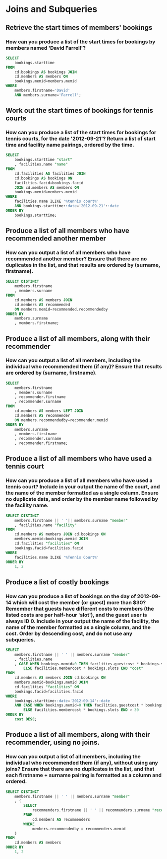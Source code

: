 # Joins and Subqueries
## Retrieve the start times of members' bookings
### How can you produce a list of the start times for bookings by members named 'David Farrell'?
```sql
SELECT
    bookings.starttime
FROM
    cd.bookings AS bookings JOIN
    cd.members AS members ON
    bookings.memid=members.memid
WHERE
    members.firstname='David'
    AND members.surname='Farrell';
```

## Work out the start times of bookings for tennis courts
### How can you produce a list of the start times for bookings for tennis courts, for the date '2012-09-21'? Return a list of start time and facility name pairings, ordered by the time.
```sql
SELECT
    bookings.starttime "start"
    , facilities.name "name"
FROM
    cd.facilities AS facilities JOIN
    cd.bookings AS bookings ON
    facilities.facid=bookings.facid
    JOIN cd.members AS members ON
    bookings.memid=members.memid
WHERE
    facilities.name ILIKE '%tennis court%'
    AND bookings.starttime::date='2012-09-21'::date
ORDER BY
    bookings.starttime;
```

## Produce a list of all members who have recommended another member
### How can you output a list of all members who have recommended another member? Ensure that there are no duplicates in the list, and that results are ordered by (surname, firstname).
```sql
SELECT DISTINCT
    members.firstname
    , members.surname
FROM
    cd.members AS members JOIN
    cd.members AS recommended
    ON members.memid=recommended.recommendedby
ORDER BY
    members.surname
    , members.firstname;
```

## Produce a list of all members, along with their recommender
### How can you output a list of all members, including the individual who recommended them (if any)? Ensure that results are ordered by (surname, firstname).
```sql
SELECT
    members.firstname
    , members.surname
    , recommender.firstname
    , recommender.surname
FROM
    cd.members AS members LEFT JOIN
    cd.members AS recommender
    ON members.recommendedby=recommender.memid
ORDER BY
    members.surname
    , members.firstname
    , recommender.surname
    , recommender.firstname;
```

## Produce a list of all members who have used a tennis court
### How can you produce a list of all members who have used a tennis court? Include in your output the name of the court, and the name of the member formatted as a single column. Ensure no duplicate data, and order by the member name followed by the facility name.
```sql
SELECT DISTINCT
	members.firstname || ' '|| members.surname "member"
	, facilities.name "facility"
FROM
	cd.members AS members JOIN cd.bookings ON
	members.memid=bookings.memid JOIN
	cd.facilities "facilities" ON
	bookings.facid=facilities.facid
WHERE
	facilities.name ILIKE '%Tennis Court%'
ORDER BY
	1, 2
```

## Produce a list of costly bookings
### How can you produce a list of bookings on the day of 2012-09-14 which will cost the member (or guest) more than $30? Remember that guests have different costs to members (the listed costs are per half-hour 'slot'), and the guest user is always ID 0. Include in your output the name of the facility, the name of the member formatted as a single column, and the cost. Order by descending cost, and do not use any subqueries.
```sql
SELECT
	members.firstname || ' ' || members.surname "member"
	, facilities.name
	, CASE WHEN bookings.memid=0 THEN facilities.guestcost * bookings.slots
		ELSE facilities.membercost * bookings.slots END "cost"
FROM
	cd.members AS members JOIN cd.bookings ON
	members.memid=bookings.memid JOIN
	cd.facilities "facilities" ON
	bookings.facid=facilities.facid
WHERE
	bookings.starttime::date='2012-09-14'::date
	AND CASE WHEN bookings.memid=0 THEN facilities.guestcost * bookings.slots
		ELSE facilities.membercost * bookings.slots END > 30
ORDER BY
	cost DESC;
```

## Produce a list of all members, along with their recommender, using no joins.
### How can you output a list of all members, including the individual who recommended them (if any), without using any joins? Ensure that there are no duplicates in the list, and that each firstname + surname pairing is formatted as a column and ordered.
```sql
SELECT DISTINCT
    members.firstname || ' ' || members.surname "member"
    , (
        SELECT
            recommenders.firstname || ' ' || recommenders.surname "recommender"
        FROM
            cd.members AS recommenders
        WHERE
            members.recommendedby = recommenders.memid
    )
FROM
    cd.members AS members
ORDER BY
    1, 2
```